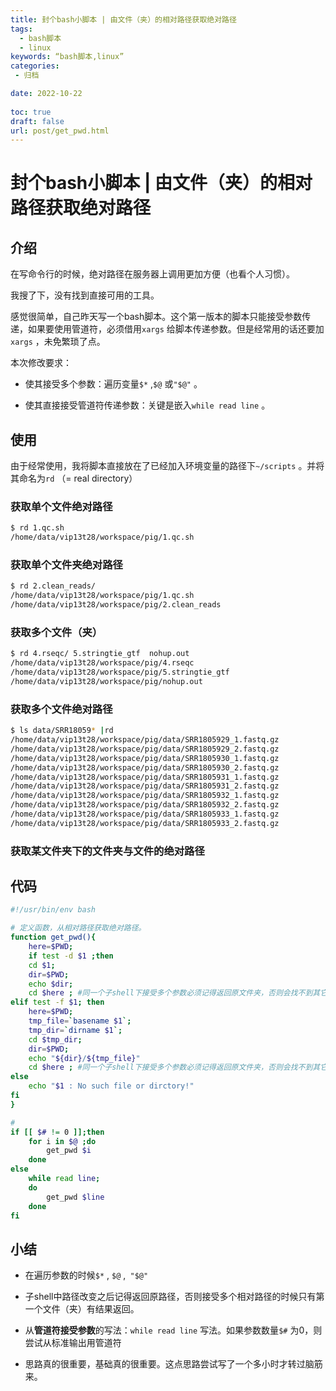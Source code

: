 ```yaml
---
title: 封个bash小脚本 | 由文件（夹）的相对路径获取绝对路径
tags:
  - bash脚本
  - linux
keywords: “bash脚本,linux”
categories:
 - 归档

date: 2022-10-22
  
toc: true
draft: false
url: post/get_pwd.html
---
```


# 封个bash小脚本 | 由文件（夹）的相对路径获取绝对路径

## 介绍

在写命令行的时候，绝对路径在服务器上调用更加方便（也看个人习惯）。

我搜了下，没有找到直接可用的工具。

感觉很简单，自己昨天写一个bash脚本。这个第一版本的脚本只能接受参数传递，如果要使用管道符，必须借用`xargs` 给脚本传递参数。但是经常用的话还要加`xargs` ，未免繁琐了点。

本次修改要求：

- 使其接受多个参数：遍历变量`$*` ,`$@` 或`"$@"` 。

- 使其直接接受管道符传递参数：关键是嵌入`while read line` 。

## 使用

由于经常使用，我将脚本直接放在了已经加入环境变量的路径下`~/scripts` 。并将其命名为`rd` （= real  directory）

### 获取单个文件绝对路径

```sh
$ rd 1.qc.sh
/home/data/vip13t28/workspace/pig/1.qc.sh

```

### 获取单个文件夹绝对路径

```sh
$ rd 2.clean_reads/
/home/data/vip13t28/workspace/pig/1.qc.sh
/home/data/vip13t28/workspace/pig/2.clean_reads
```

### 获取多个文件（夹）

```sh
$ rd 4.rseqc/ 5.stringtie_gtf  nohup.out 
/home/data/vip13t28/workspace/pig/4.rseqc
/home/data/vip13t28/workspace/pig/5.stringtie_gtf
/home/data/vip13t28/workspace/pig/nohup.out

```

### 获取多个文件绝对路径

```sh
$ ls data/SRR18059* |rd
/home/data/vip13t28/workspace/pig/data/SRR1805929_1.fastq.gz
/home/data/vip13t28/workspace/pig/data/SRR1805929_2.fastq.gz
/home/data/vip13t28/workspace/pig/data/SRR1805930_1.fastq.gz
/home/data/vip13t28/workspace/pig/data/SRR1805930_2.fastq.gz
/home/data/vip13t28/workspace/pig/data/SRR1805931_1.fastq.gz
/home/data/vip13t28/workspace/pig/data/SRR1805931_2.fastq.gz
/home/data/vip13t28/workspace/pig/data/SRR1805932_1.fastq.gz
/home/data/vip13t28/workspace/pig/data/SRR1805932_2.fastq.gz
/home/data/vip13t28/workspace/pig/data/SRR1805933_1.fastq.gz
/home/data/vip13t28/workspace/pig/data/SRR1805933_2.fastq.gz

```

### 获取某文件夹下的文件夹与文件的绝对路径

## 代码

```sh
#!/usr/bin/env bash

# 定义函数，从相对路径获取绝对路径。
function get_pwd(){
    here=$PWD;
    if test -d $1 ;then
    cd $1;
    dir=$PWD;
    echo $dir;
    cd $here ; #同一个子shell下接受多个参数必须记得返回原文件夹，否则会找不到其它参数的文件（夹）。
elif test -f $1; then
    here=$PWD;
    tmp_file=`basename $1`;
    tmp_dir=`dirname $1`;
    cd $tmp_dir;
    dir=$PWD;
    echo "${dir}/${tmp_file}"
    cd $here ; #同一个子shell下接受多个参数必须记得返回原文件夹，否则会找不到其它参数的文件（夹）。
else 
    echo "$1 : No such file or dirctory!"
fi
}

# 
if [[ $# != 0 ]];then
    for i in $@ ;do
        get_pwd $i
    done
else
    while read line;
    do
        get_pwd $line
    done
fi

```

## 小结

- 在遍历参数的时候`$*` , `$@` ,` "$@"` 

- 子shell中路径改变之后记得返回原路径，否则接受多个相对路径的时候只有第一个文件（夹）有结果返回。

- 从**管道符接受参数**的写法：`while read line` 写法。如果参数数量`$#` 为0，则尝试从标准输出用管道符

- 思路真的很重要，基础真的很重要。这点思路尝试写了一个多小时才转过脑筋来。
